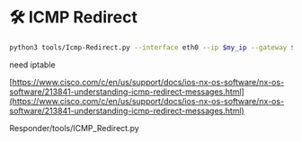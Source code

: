 # 🛠️ ICMP Redirect

```bash
python3 tools/Icmp-Redirect.py --interface eth0 --ip $my_ip --gateway $gateway --target $target --route $dnsserver1 --secondaryroute $dnsserver2
```

need iptable

[https://www.cisco.com/c/en/us/support/docs/ios-nx-os-software/nx-os-software/213841-understanding-icmp-redirect-messages.html](https://www.cisco.com/c/en/us/support/docs/ios-nx-os-software/nx-os-software/213841-understanding-icmp-redirect-messages.html)

Responder/tools/ICMP_Redirect.py

